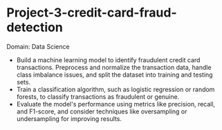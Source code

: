 # Project-3-credit-card-fraud-detection
Domain: Data Science
- Build a machine learning model to identify fraudulent credit card transactions.
Preprocess and normalize the transaction data, handle class
imbalance issues, and split the dataset into training and testing sets.
- Train a classification algorithm, such as logistic regression or random
forests, to classify transactions as fraudulent or genuine.
- Evaluate the model's performance using metrics like precision, recall, and F1-score, and consider techniques like oversampling or
undersampling for improving results.
